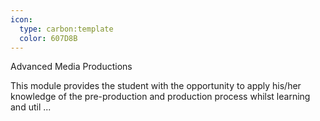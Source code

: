 ```yaml
---
icon:
  type: carbon:template
  color: 607D8B
---
```

Advanced Media Productions

This module provides the student with the opportunity to apply his/her knowledge of the pre-production and production process whilst learning and util ... 
